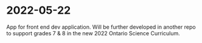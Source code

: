 # 2022-05-22
 App for front end dev application. Will be further developed in another repo to support grades 7 & 8 in the new 2022 Ontario Science Curriculum.
